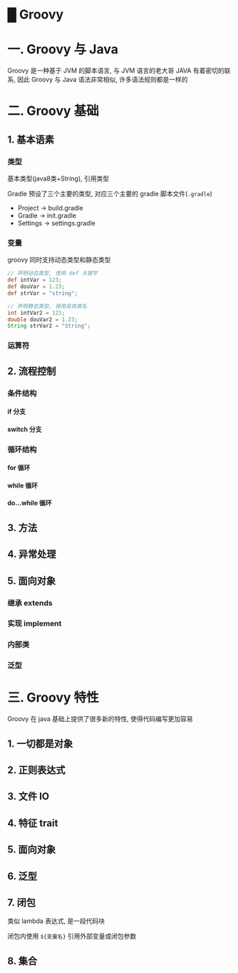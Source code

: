 # █ Groovy

# 一. Groovy 与 Java

Groovy 是一种基于 JVM 的脚本语言, 与 JVM 语言的老大哥 JAVA 有着密切的联系, 因此 Groovy 与 Java 语法非常相似, 许多语法规则都是一样的

# 二. Groovy 基础



## 1. 基本语素

### 类型

基本类型(java8类+String), 引用类型

Gradle 预设了三个主要的类型, 对应三个主要的 gradle 脚本文件(`.gradle`)

- Project -> build.gradle
- Gradle -> init.gradle
- Settings -> settings.gradle

### 变量

groovy 同时支持动态类型和静态类型

```groovy
// 声明动态类型, 使用 def 关键字
def intVar = 123;
def douVar = 1.23;
def strVar = "string";

// 声明静态类型, 使用具体类名
int intVar2 = 123;
double douVar2 = 1.23;
String strVar2 = "String";
```

### 运算符

## 2. 流程控制

### 条件结构

#### if 分支

#### switch 分支

### 循环结构

#### for 循环

#### while 循环

#### do…while 循环

## 3. 方法

## 4. 异常处理

## 5. 面向对象

### 继承 extends

### 实现 implement

### 内部类 

### 泛型

# 三. Groovy 特性

Groovy 在 java 基础上提供了很多新的特性, 使得代码编写更加容易

## 1. 一切都是对象

## 2. 正则表达式

## 3. 文件 IO

## 4. 特征 trait

## 5. 面向对象

## 6. 泛型

## 7. 闭包

类似 lambda 表达式, 是一段代码块

闭包内使用 `${变量名}` 引用外部变量或闭包参数

## 8. 集合